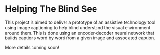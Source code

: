 # Helping The Blind See

This project is aimed to deliver a prototype of an assistive technology tool using image captioning to  help blind understand the visual environment around them. This is done using an encoder-decoder neural network that builds captions word by word from a given image and associated caption.

More details coming soon!

